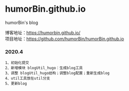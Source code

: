 # humorBin.github.io
humorBin's blog

博客地址：https://humorbin.github.io/  
项目地址：https://github.com/humorBin/humorBin.github.io  

### 2020.4  

    1、初始化提交
    2、新增模块 blogUtil_hugo：生成blog工具
    3、调整 blogUtil_hugo结构；调整blog配置；重新生成blog
    4、util工具放在util分支
    5、更新blog